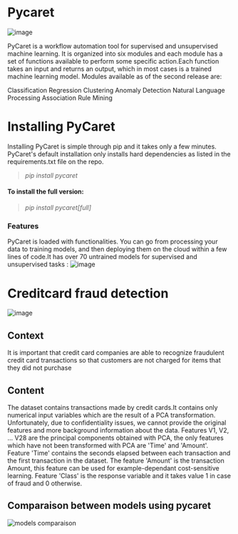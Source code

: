# Pycaret 



![image](https://user-images.githubusercontent.com/108592629/234149627-201787e1-fed1-4466-907a-0911608576ab.png)


PyCaret is a workflow automation tool for supervised and unsupervised machine learning. It is organized into six modules and each module has a set of functions available to perform some specific action.Each function takes an input and returns an output, which in most cases is a trained machine learning model. Modules available as of the second release are:

Classification
Regression
Clustering
Anomaly Detection
Natural Language Processing
Association Rule Mining



# Installing PyCaret


Installing PyCaret is simple through pip and it takes only a few minutes. PyCaret's default installation only installs hard dependencies as listed in the requirements.txt file on the repo.


> *pip install pycaret*



#### To install the full version:


> *pip install pycaret[full]*



### Features


PyCaret is loaded with functionalities. You can go from processing your data to training models, and then deploying them on the cloud within a few lines of code.It has over 70 untrained models for supervised and unsupervised tasks :
![image](https://user-images.githubusercontent.com/108592629/234149701-e01b7bb6-5f5b-4d2b-931f-f391f0dffbfb.png)



# Creditcard fraud detection

![image](https://user-images.githubusercontent.com/108592629/234149733-8c503067-54df-477f-a654-91d9f0804cf4.png)

## Context 
It is important that credit card companies are able to recognize fraudulent credit card transactions so that customers are not charged for items that they did not purchase

## Content

The dataset contains transactions made by credit cards.It contains only numerical input variables which are the result of a PCA transformation. Unfortunately, due to confidentiality issues, we cannot provide the original features and more background information about the data. Features V1, V2, … V28 are the principal components obtained with PCA, the only features which have not been transformed with PCA are 'Time' and 'Amount'. Feature 'Time' contains the seconds elapsed between each transaction and the first transaction in the dataset. The feature 'Amount' is the transaction Amount, this feature can be used for example-dependant cost-sensitive learning. Feature 'Class' is the response variable and it takes value 1 in case of fraud and 0 otherwise.

## Comparaison between models using pycaret

![models comparaison](https://user-images.githubusercontent.com/108592629/234150135-5a1ffb8f-47ce-4292-8703-31d1ec21fafd.png)
